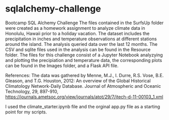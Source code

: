 # sqlalchemy-challenge
Bootcamp SQL Alchemy Challenge
The files contained in the SurfsUp folder were created as a homework assignment to analyze climate data in Honolulu, Hawaii prior to a holiday vacation. The dataset includes the precipitation in inches and temperature observations at different stations around the island. The analysis queried data over the last 12 months. The CSV and sqlite files used in the analysis can be found in the Resource folder. The files for this challenge consist of a Jupyter Notebook analyzying and plotting the precipiation and temperature data, the corresponding plots can be found in the Images folder, and a Flask API file. 

References: The data was gathered by Menne, M.J., I. Durre, R.S. Vose, B.E. Gleason, and T.G. Houston, 2012: An overview of the Global Historical Climatology Network-Daily Database. Journal of Atmospheric and Oceanic Technology, 29, 897-910, https://journals.ametsoc.org/view/journals/atot/29/7/jtech-d-11-00103_1.xml

I used the climate_starter.ipynb file and the orginal app.py file as a starting point for my scripts.
